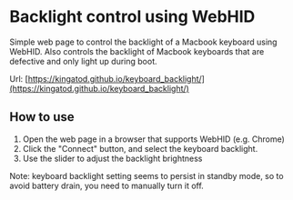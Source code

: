 # Backlight control using WebHID

Simple web page to control the backlight of a Macbook keyboard using WebHID.
Also controls the backlight of Macbook keyboards that are defective and only light up during boot.

Url: [https://kingatod.github.io/keyboard_backlight/](https://kingatod.github.io/keyboard_backlight/)

## How to use
1. Open the web page in a browser that supports WebHID (e.g. Chrome)
2. Click the "Connect" button, and select the keyboard backlight.
3. Use the slider to adjust the backlight brightness

Note: keyboard backlight setting seems to persist in standby mode, so to avoid battery drain, you need to manually turn it off.
